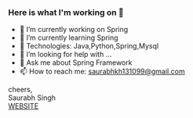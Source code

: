 ### Here is what I'm working on 👋

- 🔭 I’m currently working on Spring 
- 🌱 I’m currently learning Spring 
- 👯 Technologies: Java,Python,Spring,Mysql
- 🤔 I’m looking for help with ...
- 💬 Ask me about Spring Framework
- 📫 How to reach me: saurabhkh131099@gmail.com

cheers,\
Saurabh Singh\
[WEBSITE](bit.ly/37b952p)


